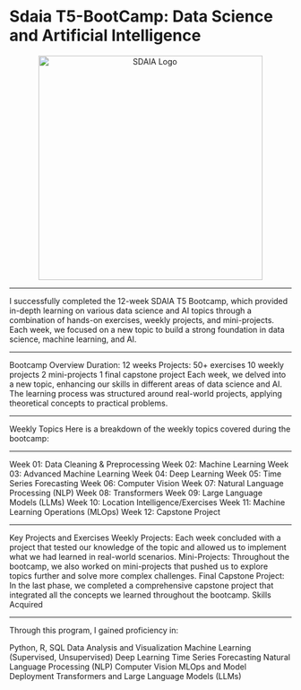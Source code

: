 # Sdaia T5-BootCamp: Data Science and Artificial Intelligence

<p align="center">
  <img src=""C:\Users\naser\Downloads\daily-060220-9.jpg"" alt="SDAIA Logo" width="400">
</p>

---

I successfully completed the 12-week SDAIA T5 Bootcamp, which provided in-depth learning on various data science and AI topics through a combination of hands-on exercises, weekly projects, and mini-projects. Each week, we focused on a new topic to build a strong foundation in data science, machine learning, and AI.

---
Bootcamp Overview
Duration: 12 weeks
Projects:
50+ exercises
10 weekly projects
2 mini-projects
1 final capstone project
Each week, we delved into a new topic, enhancing our skills in different areas of data science and AI. The learning process was structured around real-world projects, applying theoretical concepts to practical problems.

---

Weekly Topics
Here is a breakdown of the weekly topics covered during the bootcamp:

---

Week 01: Data Cleaning & Preprocessing
Week 02: Machine Learning
Week 03: Advanced Machine Learning
Week 04: Deep Learning
Week 05: Time Series Forecasting
Week 06: Computer Vision
Week 07: Natural Language Processing (NLP)
Week 08: Transformers
Week 09: Large Language Models (LLMs)
Week 10: Location Intelligence/Exercises
Week 11: Machine Learning Operations (MLOps)
Week 12: Capstone Project

---

Key Projects and Exercises
Weekly Projects: Each week concluded with a project that tested our knowledge of the topic and allowed us to implement what we had learned in real-world scenarios.
Mini-Projects: Throughout the bootcamp, we also worked on mini-projects that pushed us to explore topics further and solve more complex challenges.
Final Capstone Project: In the last phase, we completed a comprehensive capstone project that integrated all the concepts we learned throughout the bootcamp.
Skills Acquired

---

Through this program, I gained proficiency in:

Python, R, SQL
Data Analysis and Visualization
Machine Learning (Supervised, Unsupervised)
Deep Learning
Time Series Forecasting
Natural Language Processing (NLP)
Computer Vision
MLOps and Model Deployment
Transformers and Large Language Models (LLMs)
